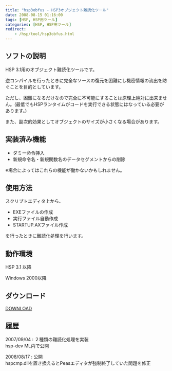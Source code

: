 ```yaml
---
title: "hsp3obfus - HSP3オブジェクト難読化ツール"
date: 2008-08-15 01:16:00
tags: [HSP, HSP用ツール]
categories: [HSP, HSP用ツール]
redirect:
    - /hsp/tool/hsp3obfus.html
---
```


## ソフトの説明

HSP 3.1用のオブジェクト難読化ツールです。
	  
逆コンパイルを行ったときに完全なソースの復元を困難にし機密情報の流出を防ぐことを目的としています。
	  
ただし、困難になるだけなので完全に不可能にすることは原理上絶対に出来ません。(最低でもHSPランタイムがコードを実行できる状態にはなっている必要があります。)
	  
また、副次的効果としてオブジェクトのサイズが小さくなる場合があります。
  


## 実装済み機能

  * ダミー命令挿入
  * 新規命令名・新規関数名のデータセグメントからの削除

※場合によってはこれらの機能が働かないかもしれません。 

## 使用方法

スクリプトエディタ上から、 

  * EXEファイルの作成
  * 実行ファイル自動作成
  * STARTUP.AXファイル作成

を行ったときに難読化処理を行います。 

## 動作環境

HSP 3.1 以降
	  
Windows 2000以降 

## ダウンロード

[DOWNLOAD][1] 

 [1]: /files/hsp3obfus101.zip

## 履歴

2007/09/04
: ２種類の難読化処理を実装<br />hsp-dev ML内で公開

2008/08/17
: 公開<br />hspcmp.dllを置き換えるとPeasエディタが強制終了していた問題を修正
